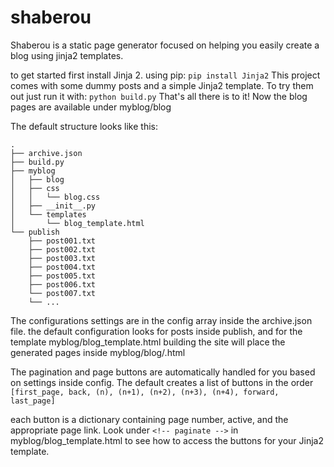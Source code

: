 # shaberou
Shaberou is a static page generator focused on helping you easily create a blog using jinja2 templates.

to get started first install Jinja 2.
using pip: ```pip install Jinja2```
This project comes with some dummy posts and a simple Jinja2 template. To try them out just run it with:
```python build.py```
That's all there is to it! Now the blog pages are available under myblog/blog

The default structure looks like this:
```
.
├── archive.json
├── build.py
├── myblog
│   ├── blog
│   ├── css
│   │   └── blog.css
│   ├── __init__.py
│   └── templates
│       └── blog_template.html
└── publish
    ├── post001.txt
    ├── post002.txt
    ├── post003.txt
    ├── post004.txt
    ├── post005.txt
    ├── post006.txt
    └── post007.txt
    └── ...
```

The configurations settings are in the config array inside the archive.json file.
the default configuration looks for posts inside publish, and for the template myblog/blog_template.html
building the site will place the generated pages inside myblog/blog/<n>.html

The pagination and page buttons are automatically handled for you based on settings inside config. 
The default creates a list of buttons in the order ```[first_page, back, (n), (n+1), (n+2), (n+3), (n+4), forward, last_page]```
 
each button is a dictionary containing page number, active, and the appropriate page link. 
Look under ```<!-- paginate -->``` in myblog/blog_template.html to see how to access the buttons for your Jinja2 template.
